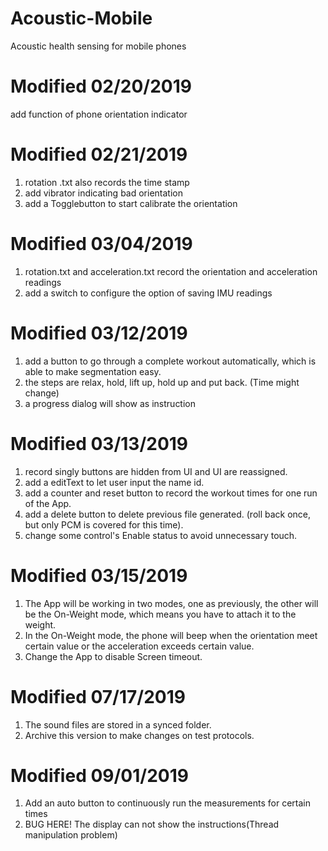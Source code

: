 # Acoustic-Mobile
Acoustic health sensing for mobile phones

# Modified 02/20/2019
add function of phone orientation indicator

# Modified 02/21/2019
1) rotation .txt also records the time stamp 
2) add vibrator indicating bad orientation
3) add a Togglebutton to start calibrate the orientation

# Modified 03/04/2019
1) rotation.txt and acceleration.txt record the orientation and acceleration readings
2) add a switch to configure the option of saving IMU readings

# Modified 03/12/2019
1) add a button to go through a complete workout automatically, which is able to make segmentation easy.
2) the steps are relax, hold, lift up, hold up and put back. (Time might change)
3) a progress dialog will show as instruction

# Modified 03/13/2019
1) record singly buttons are hidden from UI and UI are reassigned.
2) add a editText to let user input the name id.
3) add a counter and reset button to record the workout times for one run of the App.
4) add a delete button to delete previous file generated. (roll back once, but only PCM is covered for this time).
5) change some control's Enable status to avoid unnecessary touch.

# Modified 03/15/2019
1) The App will be working in two modes, one as previously, the other will be the On-Weight mode, which means you have 
to attach it to the weight.
2) In the On-Weight mode, the phone will beep when the orientation meet certain value or the acceleration exceeds certain value.
3) Change the App to disable Screen timeout.

# Modified 07/17/2019
1) The sound files are stored in a synced folder.
2) Archive this version to make changes on test protocols.

# Modified 09/01/2019
1) Add an auto button to continuously run the measurements for certain times
2) BUG HERE! The display can not show the instructions(Thread manipulation problem) 